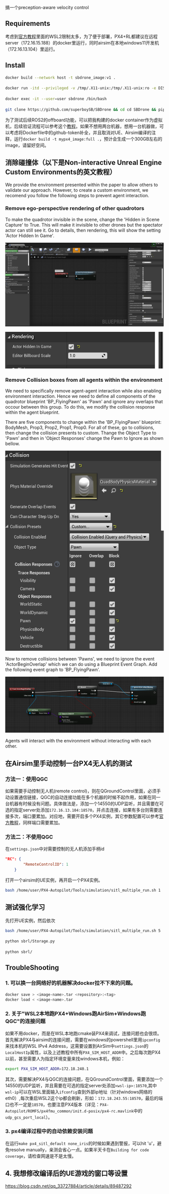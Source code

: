 搞一个preception-aware velocity control

## Requirements
考虑到[官方教程](https://www.youtube.com/watch?v=e3HUKGAWdx0)里面的WSL2限制太多，为了便于部署，PX4+RL都建议在远程server（172.16.15.188）的docker里运行，同时airsim在本地windows11开发机（172.16.13.104）里运行。

## Install
```sh
docker build --network host -t sbdrone_image:v1 .

docker run -itd --privileged -v /tmp/.X11-unix:/tmp/.X11-unix:ro -e DISPLAY=$DISPLAY --gpus all --user=user --env=PX4_SIM_HOST_ADDR=172.23.53.8 --network=host --name=sbdrone sbdrone_image:v1 /bin/bash

docker exec -it --user=user sbdrone /bin/bash

git clone https://github.com/superboySB/SBDrone && cd cd SBDrone && pip install -r requirements.txt && pip install -e .
```
为了测试后续ROS2的offboard功能，可以把我构建的docker container作为虚拟机，后续验证流程可以参考这个[教程](https://github.com/Jaeyoung-Lim/px4-offboard/blob/master/doc/ROS2_PX4_Offboard_Tutorial.md)。如果不想用两台机器，想用一台机器做，可以考虑将Dockerfile中的github-token补全，并且取消对UE、Airsim编译的注释，运行`docker build -t mypx4_image:full .`，预计会生成一个300GB左右的image，请留好空间。


## 消除碰撞体（以下是Non-interactive Unreal Engine Custom Environments的英文教程）
We provide the environment presented within the paper to allow others to validate our approach. However, to create a custom environment, we recomend you follow the following steps to prevent agent interaction.

### Remove ego-perspective rendering of other quadrotors
To make the quadrotor invisible in the scene, change the 'Hidden in Scene Capture' to True. This will make it invisible to other drones but the spectator actor can still see it. Go to details, then rendering, this will show the setting 'Actor Hidden In Game'.

![](./images/MakeActorHidden.png)

![](./images/MakeActorHiddenZoom.png)

### Remove Collision boxes from all agents within the environment
We need to specifically remove agent-agent interaction while also enabling environment interaction. Hence we need to define all components of the quadrotor blueprint 'BP_FlyingPawn' as 'Pawn' and ignore any overlaps that occour between this group. To do this, we modify the collision response within the agent blueprint.

There are five components to change within the 'BP_FlyingPawn' blueprint: BodyMesh, Prop3, Prop2, Prop1, Prop0. For all of these, go to collisions, then change the collision presents to custom. Thange the Object Type to 'Pawn' and then in 'Object Responses' change the Pawn to Ignore as shown bellow.

![](./images/CollisionPresets.png)

Now to remove collisions between 'Pawns', we need to ignore the event 'ActorBeginOverlap' which we can do using a Blueprint Event Graph. Add the following event graph to 'BP_FlyingPawn'.

![](./images/IgnoreCollisionBP.png)

Agents will interact with the environment without interacting with each other.

## 在Airsim里手动控制一台PX4无人机的测试
### 方法一：使用QGC
如果需要手动控制无人机(remote control)，则在QGroundControl里面，必须手动设置通信链接，QGC的自动连接功能在多个机器的时候不起作用，如果在同一台机器有时候没有问题。具体做法是，添加一个14550的UDP监听，并且需要在可选的指定server处添加`172.16.13.104:18570`，并点击连接，如果有多台则需要连接多次，端口要累加。对应地，需要开启多个PX4实例，其它参数配置可以参考[官方教程](https://microsoft.github.io/AirSim/px4_sitl/)，同样端口需要累加。

### 方法二：不使用QGC
在`settings.json`中对需要控制的无人机添加手柄id
```json
"RC": {
		"RemoteControlID": 1
	}
```
打开一个airsim的UE实例，再开启一个PX4实例。
```sh
bash /home/user/PX4-Autopilot/Tools/simulation/sitl_multiple_run.sh 1
```

## 测试强化学习
先打开UE实例，然后依次
```sh
bash /home/user/PX4-Autopilot/Tools/simulation/sitl_multiple_run.sh 5

python sbrl/Storage.py

python sbrl/


```

## TroubleShooting
### 1. 可以换一台网络好的机器解决docker拉不下来的问题。
```sh
docker save > <image-name>.tar <repository>:<tag>
docker load < <image-name>.tar
```
### 2. 关于"WSL2本地跑PX4+Windows跑AirSim+Windows跑QGC"的连接问题
如果不用docker，而是在WSL本地跑cmake装PX4来调试，连接问题也会很烦。首先解决PX4与airsim的连接问题，需要在windows的powershell里用`ipconfig`来找本机的WSL IPv4 Address，这需要设置到AirSim中`settings.json`的`LocalHostIp`属性，以及上述教程中所有`PX4_SIM_HOST_ADDR`中。之后每次跑PX4以前，甚至需要人为指定环境变量来找windows本机，例如：
```sh
export PX4_SIM_HOST_ADDR=172.18.240.1
```
其次，需要解决PX4与QGC的连接问题，在QGroundControl里面，需要添加一个14550的UDP监听，并且需要在可选的指定server处添加`<wsl-ip>:18570`,其中`wsl-ip`可以在WSL里面输入`ifconfig`查到外部ip地址（针对windows网络的eth0）,每次重启WSL2这个ip都会刷新，形如：`172.18.243.55:18570`，最后的端口也不一定是`18570`，也要注意PX4版本（详见：`PX4-Autopilot/ROMFS/px4fmu_common/init.d-posix/px4-rc.mavlink`中的`udp_gcs_port_local`）。

### 3. px4编译过程中的自动依赖安装问题
在运行`make px4_sitl_default none_iris`的时候如果遇到警报，可以hit 'u'，避免resolve manually，亲测会省心一点。如果半天卡在`Building for code coverage`，请检查网速是不是太慢。

## 4. 我想修改编译后的UE游戏的窗口等设置
https://blog.csdn.net/qq_33727884/article/details/89487292